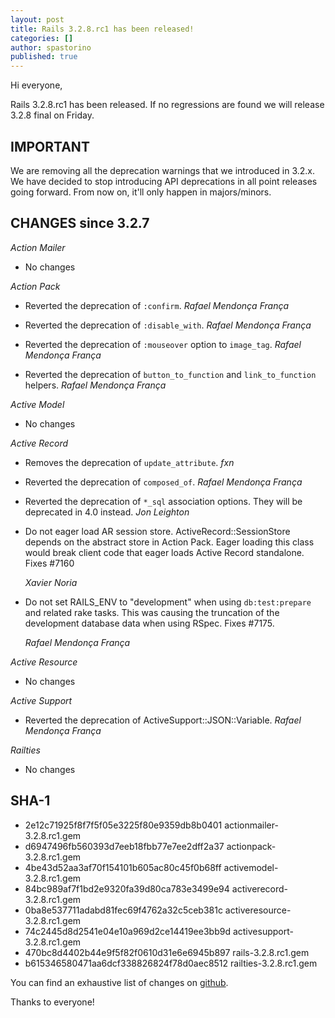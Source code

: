 ```yaml
---
layout: post
title: Rails 3.2.8.rc1 has been released!
categories: []
author: spastorino
published: true
---
```


Hi everyone,

Rails 3.2.8.rc1 has been released. If no regressions are found we will
release 3.2.8 final on Friday.

## IMPORTANT

We are removing all the deprecation warnings that we introduced in 3.2.x.
We have decided to stop introducing API deprecations in all point releases going forward. From now on, it'll only happen in majors/minors.

## CHANGES since 3.2.7

*Action Mailer*

* No changes


*Action Pack*

*   Reverted the deprecation of `:confirm`. *Rafael Mendonça França*

*   Reverted the deprecation of `:disable_with`. *Rafael Mendonça França*

*   Reverted the deprecation of `:mouseover` option to `image_tag`. *Rafael Mendonça França*

*   Reverted the deprecation of `button_to_function` and `link_to_function` helpers. *Rafael Mendonça França*


*Active Model*

* No changes


*Active Record*

*   Removes the deprecation of `update_attribute`. *fxn*

*   Reverted the deprecation of `composed_of`. *Rafael Mendonça França*

*   Reverted the deprecation of `*_sql` association options. They will
    be deprecated in 4.0 instead. *Jon Leighton*

*   Do not eager load AR session store. ActiveRecord::SessionStore depends on the abstract store
    in Action Pack. Eager loading this class would break client code that eager loads Active Record
    standalone.
    Fixes #7160

    *Xavier Noria*

*   Do not set RAILS_ENV to "development" when using `db:test:prepare` and related rake tasks.
    This was causing the truncation of the development database data when using RSpec.
    Fixes #7175.

    *Rafael Mendonça França*


*Active Resource*

* No changes


*Active Support*

*   Reverted the deprecation of ActiveSupport::JSON::Variable. *Rafael Mendonça França*


*Railties*

* No changes


## SHA-1

* 2e12c71925f8f7f5f05e3225f80e9359db8b0401 actionmailer-3.2.8.rc1.gem
* d6947496fb560393d7eeb18fbb77e7ee2dff2a37 actionpack-3.2.8.rc1.gem
* 4be43d52aa3af70f154101b605ac80c45f0b68ff activemodel-3.2.8.rc1.gem
* 84bc989af7f1bd2e9320fa39d80ca783e3499e94 activerecord-3.2.8.rc1.gem
* 0ba8e537711adabd81fec69f4762a32c5ceb381c activeresource-3.2.8.rc1.gem
* 74c2445d8d2541e04e10a969d2ce14419ee3bb9d activesupport-3.2.8.rc1.gem
* 470bc8d4402b44e9f5f82f0610d31e6e6945b897 rails-3.2.8.rc1.gem
* b615346580471aa6dcf338826824f78d0aec8512 railties-3.2.8.rc1.gem

You can find an exhaustive list of changes on
[github](https://github.com/rails/rails/compare/v3.2.7...v3.2.8.rc1).

Thanks to everyone!
